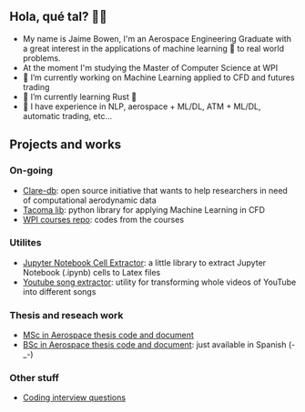 ## Hola, qué tal? 👋👋 
- My name is Jaime Bowen, I'm an Aerospace Engineering Graduate with a great interest in the applications of machine learning 🤖  to real world problems.
- At the moment I'm studying the Master of Computer Science at WPI
- 🔭 I’m currently working on Machine Learning applied to CFD and futures trading
- 🌱 I’m currently learning Rust 🦀 
- 🤖 I have experience in NLP, aerospace + ML/DL, ATM + ML/DL, automatic trading, etc...


## Projects and works

### On-going
* [Clare-db](https://github.com/jaimebw/clare-db): open source initiative that wants to help researchers in need of computational aerodynamic data
* [Tacoma lib](https://github.com/TACOMA-INTA/tacoma-lib): python library for applying Machine Learning in CFD
* [WPI courses repo](https://www.youtube.com/watch?v=dQw4w9WgXcQ): codes from the courses
### Utilites
* [Jupyter Notebook Cell Extractor](https://github.com/jaimebw/jupyter_cell_extractor): a little library to extract Jupyter Notebook (.ipynb) cells to Latex files
* [Youtube song extractor](https://github.com/jaimebw/song_extractor): utility for transforming whole videos of YouTube into different songs
### Thesis and reseach work
* [MSc in Aerospace thesis code and document](https://github.com/jaimebw/tfm)
* [BSc in Aerospace thesis code and document](https://github.com/jaimebw/tfg): just available in Spanish (-_-)
### Other stuff
* [Coding interview questions](https://github.com/jaimebw/coding_interviews_tests)



